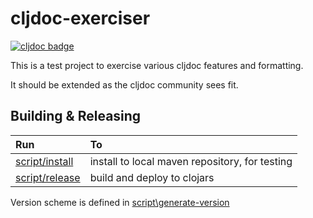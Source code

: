 # cljdoc-exerciser

[![cljdoc badge](https://cljdoc.org/badge/lread/cljdoc-exerciser)](https://cljdoc.org/d/lread/cljdoc-exerciser/CURRENT)

This is a test project to exercise various cljdoc features and formatting.

It should be extended as the cljdoc community sees fit.

## Building & Releasing

| Run                                        | To                                                     |
| :-------------------                       | :----------------------------------------------------- |
| [script/install](script/install)           | install to local maven repository, for testing         |
| [script/release](sript/release)            | build and deploy to clojars                            |

Version scheme is defined in [script\generate-version](script/generate_version)
